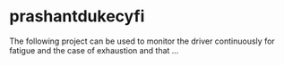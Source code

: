 # prashantdukecyfi
The following project can be used to monitor the driver continuously for fatigue and the case of exhaustion and that …
